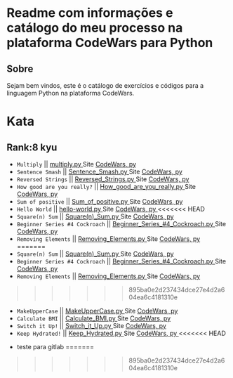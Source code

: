 # Readme com informações e catálogo do meu processo na plataforma CodeWars para Python

## Sobre
Sejam bem vindos, este é o catálogo de exercícios e códigos para a linguagem Python na plataforma CodeWars.

# Kata
## Rank:8 kyu

* `Multiply` || [  multiply.py  ](https://github.com/arthurddduarte86/CodeWars-Py/blob/main/Code-Py/Multiply.py)  Site [CodeWars, py  ](https://www.codewars.com/kata/50654ddff44f800200000004/train/python)
* `Sentence Smash` || [  Sentence_Smash.py  ](https://github.com/arthurddduarte86/CodeWars/blob/main/Code-Py/Sentence_Smash.py)  Site [CodeWars, py  ](https://www.codewars.com/kata/53dc23c68a0c93699800041d/train/python)
* `Reversed Strings` || [  Reversed_Strings.py  ](https://github.com/arthurddduarte86/CodeWars/blob/main/Code-Py/Reversed_Strings.py)  Site [CodeWars, py  ](https://www.codewars.com/kata/5168bb5dfe9a00b126000018/train/python)
* `How good are you really?` || [  How_good_are_you_really.py  ](https://github.com/arthurddduarte86/CodeWars/blob/main/Code-Py/How_good_are_you_really.py)  Site [CodeWars, py  ](https://www.codewars.com/kata/5601409514fc93442500010b/train/python)
* `Sum of positive` || [  Sum_of_positive.py  ](https://github.com/arthurddduarte86/CodeWars/blob/main/Code-Py/Sum_of_Positive.py)  Site [CodeWars, py  ](https://www.codewars.com/kata/5715eaedb436cf5606000381/train/python)
* `Hello World` || [  hello-world.py  ](https://github.com/arthurddduarte86/CodeWars-Python/blob/main/Code-Py/Hello-World.py)  Site [CodeWars, py  ](https://www.codewars.com/kata/523b4ff7adca849afe000035/train/python)
<<<<<<< HEAD
* `Square(n) Sum` || [  Square(n)_Sum.py  ](https://github.com/arthurddduarte86/CodeWars-Python/blob/main/Code-Py/Square(n)_Sum.py)  Site [CodeWars, py  ](https://www.codewars.com/kata/515e271a311df0350d00000f/train/python)
* `Beginner Series #4 Cockroach` || [  Beginner_Series_#4_Cockroach.py  ](https://github.com/arthurddduarte86/CodeWars-Python/blob/main/Code-Py/Beginner_Series_%234_Cockroach.py)  Site [CodeWars, py  ](https://www.codewars.com/kata/55fab1ffda3e2e44f00000c6/train/python)
* `Removing Elements` || [  Removing_Elements.py  ](https://github.com/arthurddduarte86/CodeWars-Python/blob/main/Code-Py/Removing_Elements.py)  Site [CodeWars, py  ](https://www.codewars.com/kata/5769b3802ae6f8e4890009d2/train/python)
=======
* `Square(n) Sum` || [  Square(n)_Sum.py  ](https://gitlab.com/arthurddduarte86/CodeWars-Python/-/blob/main/Code-Py/Square_n__Sum.py)  Site [CodeWars, py  ](https://www.codewars.com/kata/515e271a311df0350d00000f/train/python)
* `Beginner Series #4 Cockroach` || [  Beginner_Series_#4_Cockroach.py  ](https://gitlab.com/arthurddduarte86/CodeWars-Python/-/blob/main/Code-Py/Beginner_Series__4_Cockroach.py)  Site [CodeWars, py  ](https://www.codewars.com/kata/55fab1ffda3e2e44f00000c6/train/python)
* `Removing Elements` || [  Removing_Elements.py  ](https://gitlab.com/arthurddduarte86/CodeWars-Python/-/blob/main/Code-Py/Removing_Elements.py)  Site [CodeWars, py  ](https://www.codewars.com/kata/5769b3802ae6f8e4890009d2/train/python)
>>>>>>> 895ba0e2d237434dce27e4d2a604ea6c4181310e
* `MakeUpperCase` || [  MakeUpperCase.py  ](https://github.com/arthurddduarte86/CodeWars-Python/blob/main/Code-Py/MakeUpperCase.py)  Site [CodeWars, py  ](https://www.codewars.com/kata/57a0556c7cb1f31ab3000ad7/train/python)
* `Calculate BMI` || [  Calculate_BMI.py  ](https://github.com/arthurddduarte86/CodeWars-Python/blob/main/Code-Py/Calculate_BMI.py)  Site [CodeWars, py  ](https://www.codewars.com/kata/57a429e253ba3381850000fb/train/python)
* `Switch it Up!` || [  Switch_it_Up.py  ](https://github.com/arthurddduarte86/CodeWars-Python/blob/main/Code-Py/Switch_it_Up.py)  Site [CodeWars, py  ](https://www.codewars.com/kata/5808dcb8f0ed42ae34000031/train/python)
* `Keep Hydrated!` || [  Keep_Hydrated.py  ](https://github.com/arthurddduarte86/CodeWars-Python/blob/main/Code-Py/Keep_Hydrated.py)  Site [CodeWars, py  ](https://www.codewars.com/kata/582cb0224e56e068d800003c/train/python)
<<<<<<< HEAD

- teste para gitlab
=======
>>>>>>> 895ba0e2d237434dce27e4d2a604ea6c4181310e
